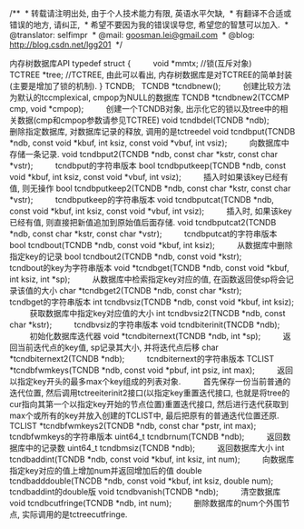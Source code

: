 /**
 * 转载请注明出处, 由于个人技术能力有限, 英语水平欠缺,
 * 有翻译不合适或错误的地方, 请纠正,
 * 希望不要因为我的错误误导您, 希望您的智慧可以加入.
 * @translator: selfimpr
 * @mail: goosman.lei@gmail.com
 * @blog: http://blog.csdn.net/lgg201
 */
 
 

内存树数据库API
typedef struct {
         void
*mmtx; //锁(互斥对象)
         TCTREE
*tree; //TCTREE, 由此可以看出, 内存树数据库是对TCTREE的简单封装(主要是增加了锁的机制).
} TCNDB;
 
TCNDB *tcndbnew();
         创建比较方法为默认的tccmplexical, cmpop为NULL的数据库
TCNDB *tcndbnew2(TCCMP cmp, void *cmpop);
         创建一个TCNDB对象, 出示化它的锁以及tree中的相关数据(cmp和cmpop参数请参见TCTREE)
void tcndbdel(TCNDB *ndb);
         删除指定数据库, 对数据库记录的释放, 调用的是tctreedel
void tcndbput(TCNDB *ndb, const void *kbuf,
int ksiz, const void *vbuf, int vsiz);
         向数据库中存储一条记录.
void tcndbput2(TCNDB *ndb, const char
*kstr, const char *vstr);
         tcndbput的字符串版本
bool tcndbputkeep(TCNDB *ndb, const void
*kbuf, int ksiz, const void *vbuf, int vsiz);
         插入时如果该key已经有值, 则无操作
bool tcndbputkeep2(TCNDB *ndb, const char
*kstr, const char *vstr);
         tcndbputkeep的字符串版本
void tcndbputcat(TCNDB *ndb, const void
*kbuf, int ksiz, const void *vbuf, int vsiz);
         插入时, 如果该key已经有值, 则直接把新值追加到原始值后面存储.
void tcndbputcat2(TCNDB *ndb, const char
*kstr, const char *vstr);
         tcndbputcat的字符串版本
bool tcndbout(TCNDB *ndb, const void *kbuf,
int ksiz);
         从数据库中删除指定key的记录
bool tcndbout2(TCNDB *ndb, const void
*kstr);
         tcndbout的key为字符串版本
void *tcndbget(TCNDB *ndb, const void
*kbuf, int ksiz, int *sp);
         从数据库中检索指定key对应的值, 在函数返回使sp将会记录该值的大小
char *tcndbget2(TCNDB *ndb, const char
*kstr);
         tcndbget的字符串版本
int tcndbvsiz(TCNDB *ndb, const void *kbuf,
int ksiz);
         获取数据库中指定key对应值的大小
int tcndbvsiz2(TNCDB *ndb, const char
*kstr);
         tcndbvsiz的字符串版本
void tcndbiterinit(TNCDB *ndb);
         初始化数据库迭代器
void *tcndbiternext(TCNDB *ndb, int *sp);
         返回当前迭代点的key值, sp记录其大小, 并将迭代点后移
char *tcndbiternext2(TCNDB *ndb);
         tcndbiternext的字符串版本
TCLIST *tcndbfwmkeys(TCNDB *ndb, const void
*pbuf, int psiz, int max);
         返回以指定key开头的最多max个key组成的列表对象.
         首先保存一份当前普通的迭代位置, 然后调用tctreeiterinit2接口(以指定key重置迭代接口, 也就是将tree的cur指向其第一个以指定key开始的节点位置)重置迭代接口, 然后进行迭代获取到max个或所有的key并放入创建的TCLIST中, 最后把原有的普通迭代位置还原.
TCLIST *tcndbfwmkeys2(TCNDB *ndb, const
char *pstr, int max);
         tcndbfwmkeys的字符串版本
uint64_t tcndbrnum(TCNDB *ndb);
         返回数据库中的记录数
uint64_t tcndbmsiz(TCNDB *ndb);
         返回数据库大小
int tcndbaddint(TCNDB *ndb, const void
*kbuf, int ksiz, int num);
         向数据库指定key对应的值上增加num并返回增加后的值
double tcndbadddouble(TNCDB *ndb, const
void *kbuf, int ksiz, double num);
         tcndbaddint的double版
void tcndbvanish(TCNDB *ndb);
         清空数据库
void tcndbcutfringe(TCNDB *ndb, int num);
         删除数据库的num个外围节点, 实际调用的是tctreecutfringe.
 
